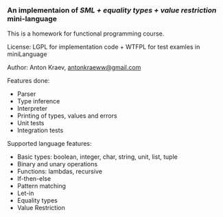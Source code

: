 ### An implementaion of *SML + equality types + value restriction* mini-language

This is a homework for functional programming course.

License: LGPL for implementation code + WTFPL for test examles in miniLanguage

Author: Anton Kraev, antonkraeww@gmail.com

Features done:

- Parser
- Type inference
- Interpreter
- Printing of types, values and errors
- Unit tests
- Integration tests

Supported language features:

- Basic types: boolean, integer, char, string, unit, list, tuple
- Binary and unary operations
- Functions: lambdas, recursive
- If-then-else
- Pattern matching
- Let-in
- Equality types
- Value Restriction